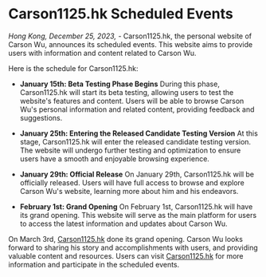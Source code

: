 # Carson1125.hk Scheduled Events

*Hong Kong, December 25, 2023,* - Carson1125.hk, the personal website of Carson Wu, announces its scheduled events. This website aims to provide users with information and content related to Carson Wu.

Here is the schedule for Carson1125.hk:

- **January 15th: Beta Testing Phase Begins**
  During this phase, Carson1125.hk will start its beta testing, allowing users to test the website's features and content. Users will be able to browse Carson Wu's personal information and related content, providing feedback and suggestions.

- **January 25th: Entering the Released Candidate Testing Version**
  At this stage, Carson1125.hk will enter the released candidate testing version. The website will undergo further testing and optimization to ensure users have a smooth and enjoyable browsing experience.

- **January 29th: Official Release**
  On January 29th, Carson1125.hk will be officially released. Users will have full access to browse and explore Carson Wu's website, learning more about him and his endeavors.

- **February 1st: Grand Opening**
  On February 1st, Carson1125.hk will have its grand opening. This website will serve as the main platform for users to access the latest information and updates about Carson Wu.

On March 3rd, [Carson1125.hk](https://carson1125.vercel.app)  done its grand opening.
Carson Wu looks forward to sharing his story and accomplishments with users, and providing valuable content and resources. Users can visit [Carson1125.hk](http://carson1125.hk) for more information and participate in the scheduled events.
